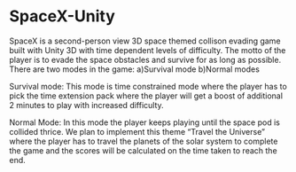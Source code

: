 # SpaceX-Unity
SpaceX is a second-person view 3D space themed collison evading game built with Unity 3D with time dependent  levels of difficulty. The motto of the player is to evade the space obstacles and survive for as long as possible. There are two modes in the game:
a)Survival mode
b)Normal modes

Survival mode: This mode is time constrained mode where the player has to pick the time extension pack where the player will get a boost of additional 2 minutes to play with increased difficulty.

Normal Mode: In this mode the player keeps playing until the space pod is collided thrice. We plan to implement this theme “Travel the Universe” where the player has to travel the planets of the solar system to complete the game and the scores will be calculated on the time taken to reach the end.
